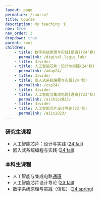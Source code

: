 ```yaml
---
layout: page
permalink: /course/
title: Course
description: My teaching :D
nav: true
nav_order: 3
dropdown: true
parent: root
children: 
    - title: 数字系统原理与实践[信班](24'春)
      permalink: /digital_logic_lab/
    - title: divider
    - title: 人工智能芯片：设计与实践(24'秋)
      permalink: /adap24/
    - title: divider
    - title: 嵌入式系统编程与实践(24'秋)
      permalink: /esp24/
    - title: divider
    - title: 人工智能与集成电路[通班](23'秋)
      permalink: /aichip2023/
    - title: divider
    - title: 人工智能芯片设计导论(23'秋)
      permalink: /aiic2023/
---
```


### 研究生课程
  - 人工智能芯片：设计与实践 ([24'fall](/adap24/))
  - 嵌入式系统编程与实践 ([24'fall](/esp24/))

### 本科生课程
  - 人工智能与集成电路[通班]([23'fall](/aiic23fall/))
  - 人工智能芯片设计导论 ([23'fall](/aichip23fall/))
  - 数字系统原理与实践（信班）([24'spring](/digital24spring/))
